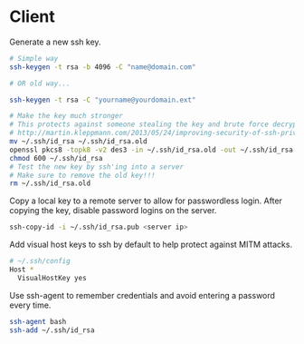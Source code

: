 # Client

Generate a new ssh key.

```bash
# Simple way
ssh-keygen -t rsa -b 4096 -C "name@domain.com"

# OR old way...

ssh-keygen -t rsa -C "yourname@yourdomain.ext"

# Make the key much stronger
# This protects against someone stealing the key and brute force decrypting it
# http://martin.kleppmann.com/2013/05/24/improving-security-of-ssh-private-keys.html
mv ~/.ssh/id_rsa ~/.ssh/id_rsa.old
openssl pkcs8 -topk8 -v2 des3 -in ~/.ssh/id_rsa.old -out ~/.ssh/id_rsa
chmod 600 ~/.ssh/id_rsa
# Test the new key by ssh'ing into a server
# Make sure to remove the old key!!!
rm ~/.ssh/id_rsa.old
```

Copy a local key to a remote server to allow for passwordless login.
After copying the key, disable password logins on the server.

```bash
ssh-copy-id -i ~/.ssh/id_rsa.pub <server ip>
```


Add visual host keys to ssh by default to help protect against MITM attacks.

```bash
# ~/.ssh/config
Host *
  VisualHostKey yes
```


Use ssh-agent to remember credentials and avoid entering a password every time.

```bash
ssh-agent bash
ssh-add ~/.ssh/id_rsa
```
